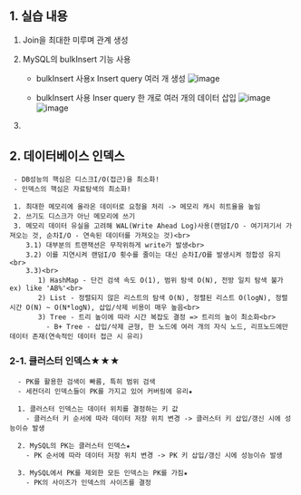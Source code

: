 ## 1. 실습 내용

1. Join을 최대한 미루며 관계 생성
2. MySQL의 bulkInsert 기능 사용
   - bulkInsert 사용x
      Insert query 여러 개 생성
     ![image](https://github.com/SudalKing/Spring-MySQL/assets/87001865/74a0a582-0746-4bac-a43a-75411d02684a)

   - bulkInsert 사용
      Inser query 한 개로 여러 개의 데이터 삽입
     ![image](https://github.com/SudalKing/Spring-MySQL/assets/87001865/326d9c61-555c-4d52-b830-a4095718973c)
     ![image](https://github.com/SudalKing/Spring-MySQL/assets/87001865/6b1cb840-aed8-4b91-8414-b2bcf21ba87c)

3. 
 
 ## 2. 데이터베이스 인덱스
     - DB성능의 핵심은 디스크I/O(접근)을 최소화!
     - 인덱스의 핵심은 자료탐색의 최소화!
     
     1. 최대한 메모리에 올라온 데이터로 요청을 처리 -> 메모리 캐시 히트율을 높임
     2. 쓰기도 디스크가 아닌 메모리에 쓰기
     3. 메모리 데이터 유실을 고려해 WAL(Write Ahead Log)사용(랜덤I/O - 여기저기서 가져오는 것, 순차I/O - 연속된 데이터를 가져오는 것)<br>
        3.1) 대부분의 트랜잭션은 무작위하게 write가 발생<br>
        3.2) 이를 지연시켜 랜덤I/O 횟수를 줄이는 대신 순차I/O를 발생시켜 정합성 유지<br>
        3.3)<br>
           1) HashMap - 단건 검색 속도 O(1), 범위 탐색 O(N), 전방 일치 탐색 불가 ex) like 'AB%'<br>
           2) List - 정렬되지 않은 리스트의 탐색 O(N), 정렬된 리스트 O(logN), 정렬 시간 O(N) ~ O(N*logN), 삽입/삭제 비용이 매우 높음<br>
           3) Tree - 트리 높이에 따라 시간 복잡도 결정 => 트리의 높이 최소화<br>
             - B+ Tree - 삽입/삭제 균형, 한 노드에 여러 개의 자식 노드, 리프노드에만 데이터 존재(연속적인 데이터 접근 시 유리)

### 2-1. 클러스터 인덱스★★★
      - PK를 활용한 검색이 빠름, 특히 범위 검색
      - 세컨더리 인덱스들이 PK를 가지고 있어 커버링에 유리★

      1. 클러스터 인덱스는 데이터 위치를 결정하는 키 값
        - 클러스터 키 순서에 따라 데이터 저장 위치 변경 -> 클러스터 키 삽입/갱신 시에 성능이슈 발생
        
      2. MySQL의 PK는 클러스터 인덱스★
        - PK 순서에 따라 데이터 저장 위치 변경 -> PK 키 삽입/갱신 시에 성능이슈 발생
        
      3. MySQL에서 PK를 제외한 모든 인덱스는 PK를 가짐★
        - PK의 사이즈가 인덱스의 사이즈를 결정


      
